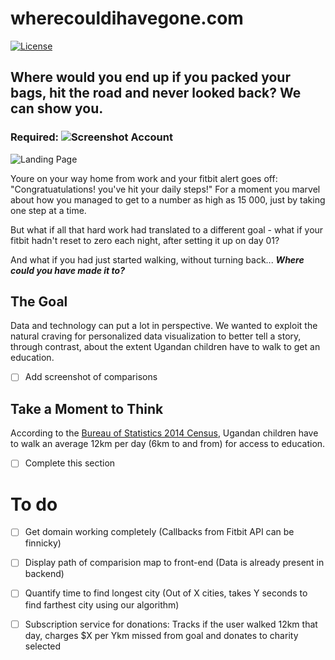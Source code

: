 
# wherecouldihavegone.com

[![License](https://img.shields.io/badge/License-Apache%202.0-blue.svg)](https://opensource.org/licenses/Apache-2.0)

## Where would you end up if you packed your bags, hit the road and never looked back? We can show you.

### Required: ![Screenshot](https://github.com/ACalverley/wherecouldihavegone/blob/master/public/img/Fitbit_logo_RGBSmaller.png) Account 

![Landing Page](https://github.com/ACalverley/wherecouldihavegone/blob/master/public/img/LandingPage.png)

Youre on your way home from work and your fitbit alert goes off: "Congratuatulations! you've hit your daily steps!" For a moment you marvel about how you managed to get to a number as high as 15 000, just by taking one step at a time. 

But what if all that hard work had translated to a different goal - what if your fitbit hadn't reset to zero each night, after setting it up on day 01? 

And what if you had just started walking, without turning back... **_Where could you have made it to?_**

## The Goal

Data and technology can put a lot in perspective. We wanted to exploit the natural craving for personalized data visualization to better tell a story, through contrast, about the extent Ugandan children have to walk to get an education.

- [ ] Add screenshot of comparisons

## Take a Moment to Think

According to the [Bureau of Statistics 2014 Census](http://www.ubos.org/2016/03/24/census-2014-final-results/), Ugandan children have to walk an average 12km per day (6km to and from) for access to education. 

- [ ] Complete this section

# To do
- [ ] Get domain working completely (Callbacks from Fitbit API can be finnicky)
- [ ] Display path of comparision map to front-end (Data is already present in backend)
- [ ] Quantify time to find longest city (Out of X cities, takes Y seconds to find farthest city using our algorithm)
- [ ] Subscription service for donations: Tracks if the user walked 12km that day, charges $X per Ykm missed from goal and donates to charity selected 



